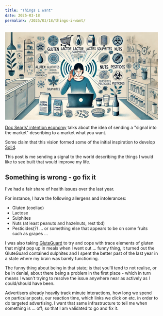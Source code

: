 ```yaml
---
title: "Things I want"
date: 2025-03-18
permalink: /2025/03/18/things-i-want/
---
```


![](/intent.png)

[Doc Searls' intention economy](https://en.wikipedia.org/wiki/The_Intention_Economy) talks about the idea of sending a "signal into the market" describing to a market what you want.

Some claim that this vision formed some of the initial inspiration to develop [Solid](https://solidproject.org).

This post is me sending a signal to the world describing the things I would like to see built that would improve my life.

## Something is wrong - go fix it

I've had a fair share of health issues over the last year.

For instance, I have the following allergens and intolerances:
 - Gluten (coeliac)
 - Lactose
 - Sulphites
 - Nuts (at least peanuts and hazelnuts, rest tbd)
 - Pesticides(?) ... or something else that appears to be on some fruits such as grapes ...

I was also taking [GluteGuard](https://gluteguard.com.au) to try and cope with trace elements of gluten that might pop up in meals when I went out ... funny thing, it turned out the GluteGuard contained sulphites and I spent the better past of the last year in a state where my brain was barely functioning.

The funny thing about being in that state; is that you'll tend to not realise, or be in denial, about there being a problem in the first place - which in turn means I wasn't trying to resolve the issue anywhere near as actively as I could/should have been.

Advertisers already heavily track minute interactions, how long we spend on particular posts, our reaction time, which links we click on etc. in order to do targeted advertising. I want that same infrastructure to tell me when something is ... off; so that I am validated to go and fix it.
